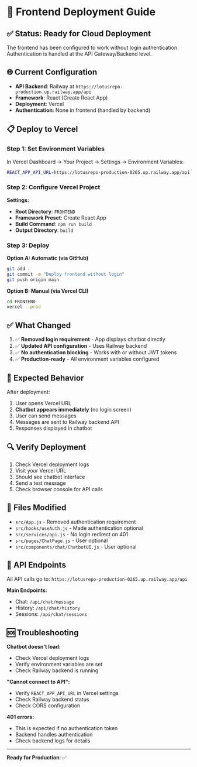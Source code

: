 # 🚀 Frontend Deployment Guide

## ✅ Status: Ready for Cloud Deployment

The frontend has been configured to work without login authentication. Authentication is handled at the API Gateway/Backend level.

## 🌐 Current Configuration

- **API Backend**: Railway at `https://lotusrepo-production.up.railway.app/api`
- **Framework**: React (Create React App)
- **Deployment**: Vercel
- **Authentication**: None in frontend (handled by backend)

## 📋 Deploy to Vercel

### Step 1: Set Environment Variables

In Vercel Dashboard → Your Project → Settings → Environment Variables:

```bash
REACT_APP_API_URL=https://lotusrepo-production-0265.up.railway.app/api
```

### Step 2: Configure Vercel Project

**Settings:**
- **Root Directory**: `FRONTEND`
- **Framework Preset**: Create React App
- **Build Command**: `npm run build`
- **Output Directory**: `build`

### Step 3: Deploy

**Option A: Automatic (via GitHub)**
```bash
git add .
git commit -m "Deploy frontend without login"
git push origin main
```

**Option B: Manual (via Vercel CLI)**
```bash
cd FRONTEND
vercel --prod
```

## ✅ What Changed

1. ✅ **Removed login requirement** - App displays chatbot directly
2. ✅ **Updated API configuration** - Uses Railway backend
3. ✅ **No authentication blocking** - Works with or without JWT tokens
4. ✅ **Production-ready** - All environment variables configured

## 🎯 Expected Behavior

After deployment:
1. User opens Vercel URL
2. **Chatbot appears immediately** (no login screen)
3. User can send messages
4. Messages are sent to Railway backend API
5. Responses displayed in chatbot

## 🔍 Verify Deployment

1. Check Vercel deployment logs
2. Visit your Vercel URL
3. Should see chatbot interface
4. Send a test message
5. Check browser console for API calls

## 📝 Files Modified

- `src/App.js` - Removed authentication requirement
- `src/hooks/useAuth.js` - Made authentication optional
- `src/services/api.js` - No login redirect on 401
- `src/pages/ChatPage.js` - User optional
- `src/components/chat/ChatbotUI.js` - User optional

## 🔗 API Endpoints

All API calls go to: `https://lotusrepo-production-0265.up.railway.app/api`

**Main Endpoints:**
- Chat: `/api/chat/message`
- History: `/api/chat/history`
- Sessions: `/api/chat/sessions`

## 🆘 Troubleshooting

**Chatbot doesn't load:**
- Check Vercel deployment logs
- Verify environment variables are set
- Check Railway backend is running

**"Cannot connect to API":**
- Verify `REACT_APP_API_URL` in Vercel settings
- Check Railway backend status
- Check CORS configuration

**401 errors:**
- This is expected if no authentication token
- Backend handles authentication
- Check backend logs for details

---

**Ready for Production**: ✅

